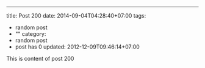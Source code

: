---
title: Post 200
date: 2014-09-04T04:28:40+07:00
tags:
  - random post
  - ""
category:
  - random post
  - post has 0
updated: 2012-12-09T09:46:14+07:00

This is content of post 200